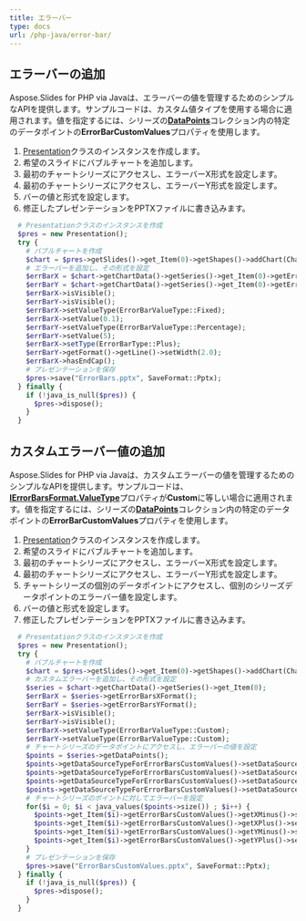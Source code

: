 ```yaml
---
title: エラーバー
type: docs
url: /php-java/error-bar/
---
```


## **エラーバーの追加**
Aspose.Slides for PHP via Javaは、エラーバーの値を管理するためのシンプルなAPIを提供します。サンプルコードは、カスタム値タイプを使用する場合に適用されます。値を指定するには、シリーズの[**DataPoints**](https://reference.aspose.com/slides/php-java/aspose.slides/IChartSeriesCollection)コレクション内の特定のデータポイントの**ErrorBarCustomValues**プロパティを使用します。

1. [Presentation](https://reference.aspose.com/slides/php-java/aspose.slides/Presentation)クラスのインスタンスを作成します。
1. 希望のスライドにバブルチャートを追加します。
1. 最初のチャートシリーズにアクセスし、エラーバーX形式を設定します。
1. 最初のチャートシリーズにアクセスし、エラーバーY形式を設定します。
1. バーの値と形式を設定します。
1. 修正したプレゼンテーションをPPTXファイルに書き込みます。

```php
  # Presentationクラスのインスタンスを作成
  $pres = new Presentation();
  try {
    # バブルチャートを作成
    $chart = $pres->getSlides()->get_Item(0)->getShapes()->addChart(ChartType::Bubble, 50, 50, 400, 300, true);
    # エラーバーを追加し、その形式を設定
    $errBarX = $chart->getChartData()->getSeries()->get_Item(0)->getErrorBarsXFormat();
    $errBarY = $chart->getChartData()->getSeries()->get_Item(0)->getErrorBarsYFormat();
    $errBarX->isVisible();
    $errBarY->isVisible();
    $errBarX->setValueType(ErrorBarValueType::Fixed);
    $errBarX->setValue(0.1);
    $errBarY->setValueType(ErrorBarValueType::Percentage);
    $errBarY->setValue(5);
    $errBarX->setType(ErrorBarType::Plus);
    $errBarY->getFormat()->getLine()->setWidth(2.0);
    $errBarX->hasEndCap();
    # プレゼンテーションを保存
    $pres->save("ErrorBars.pptx", SaveFormat::Pptx);
  } finally {
    if (!java_is_null($pres)) {
      $pres->dispose();
    }
  }
```

## **カスタムエラーバー値の追加**
Aspose.Slides for PHP via Javaは、カスタムエラーバーの値を管理するためのシンプルなAPIを提供します。サンプルコードは、[**IErrorBarsFormat.ValueType**](https://reference.aspose.com/slides/php-java/aspose.slides/IErrorBarsFormat#getValue--)プロパティが**Custom**に等しい場合に適用されます。値を指定するには、シリーズの[**DataPoints**](https://reference.aspose.com/slides/php-java/aspose.slides/IChartSeriesCollection)コレクション内の特定のデータポイントの**ErrorBarCustomValues**プロパティを使用します。

1. [Presentation](https://reference.aspose.com/slides/php-java/aspose.slides/Presentation)クラスのインスタンスを作成します。
1. 希望のスライドにバブルチャートを追加します。
1. 最初のチャートシリーズにアクセスし、エラーバーX形式を設定します。
1. 最初のチャートシリーズにアクセスし、エラーバーY形式を設定します。
1. チャートシリーズの個別のデータポイントにアクセスし、個別のシリーズデータポイントのエラーバー値を設定します。
1. バーの値と形式を設定します。
1. 修正したプレゼンテーションをPPTXファイルに書き込みます。

```php
  # Presentationクラスのインスタンスを作成
  $pres = new Presentation();
  try {
    # バブルチャートを作成
    $chart = $pres->getSlides()->get_Item(0)->getShapes()->addChart(ChartType::Bubble, 50, 50, 400, 300, true);
    # カスタムエラーバーを追加し、その形式を設定
    $series = $chart->getChartData()->getSeries()->get_Item(0);
    $errBarX = $series->getErrorBarsXFormat();
    $errBarY = $series->getErrorBarsYFormat();
    $errBarX->isVisible();
    $errBarY->isVisible();
    $errBarX->setValueType(ErrorBarValueType::Custom);
    $errBarY->setValueType(ErrorBarValueType::Custom);
    # チャートシリーズのデータポイントにアクセスし、エラーバーの値を設定
    $points = $series->getDataPoints();
    $points->getDataSourceTypeForErrorBarsCustomValues()->setDataSourceTypeForXPlusValues(DataSourceType::DoubleLiterals);
    $points->getDataSourceTypeForErrorBarsCustomValues()->setDataSourceTypeForXMinusValues(DataSourceType::DoubleLiterals);
    $points->getDataSourceTypeForErrorBarsCustomValues()->setDataSourceTypeForYPlusValues(DataSourceType::DoubleLiterals);
    $points->getDataSourceTypeForErrorBarsCustomValues()->setDataSourceTypeForYMinusValues(DataSourceType::DoubleLiterals);
    # チャートシリーズのポイントに対してエラーバーを設定
    for($i = 0; $i < java_values($points->size()) ; $i++) {
      $points->get_Item($i)->getErrorBarsCustomValues()->getXMinus()->setAsLiteralDouble($i + 1);
      $points->get_Item($i)->getErrorBarsCustomValues()->getXPlus()->setAsLiteralDouble($i + 1);
      $points->get_Item($i)->getErrorBarsCustomValues()->getYMinus()->setAsLiteralDouble($i + 1);
      $points->get_Item($i)->getErrorBarsCustomValues()->getYPlus()->setAsLiteralDouble($i + 1);
    }
    # プレゼンテーションを保存
    $pres->save("ErrorBarsCustomValues.pptx", SaveFormat::Pptx);
  } finally {
    if (!java_is_null($pres)) {
      $pres->dispose();
    }
  }
```